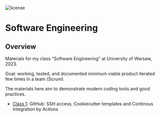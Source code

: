 ![license](https://img.shields.io/pypi/l/fpvgcc.svg?color=blue)

# Software Engineering

## Overview

Materials for my class “Software Engineering” at University of Warsaw, 2023.

Goal: working, tested, and documented minimum viable product iterated few times in a team (Scrum).

The materials here aim to demonstrate modern coding tools and good practices.

* [Class 1](docs/modern_dev_environ.md): GitHub: SSH access, Cookiecutter templates and Continous Integration by Actions